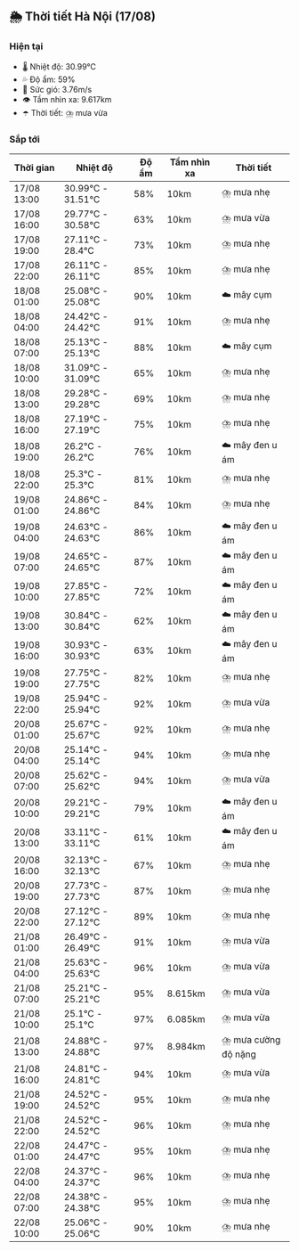 ## 🌦️ Thời tiết Hà Nội (17/08)

### Hiện tại

- 🌡️ Nhiệt độ: 30.99℃
- 💦 Độ ẩm: 59%
- 💨 Sức gió: 3.76m/s
- 👁️ Tầm nhìn xa: 9.617km
- ☂️ Thời tiết: ⛈️ mưa vừa

### Sắp tới

| Thời gian | Nhiệt độ | Độ ẩm | Tầm nhìn xa | Thời tiết |
| --- | --- | --- | --- | --- |
| 17/08 13:00 | 30.99℃ - 31.51℃ | 58% | 10km | ⛈️ mưa nhẹ |
| 17/08 16:00 | 29.77℃ - 30.58℃ | 63% | 10km | ⛈️ mưa vừa |
| 17/08 19:00 | 27.11℃ - 28.4℃ | 73% | 10km | ⛈️ mưa nhẹ |
| 17/08 22:00 | 26.11℃ - 26.11℃ | 85% | 10km | ⛈️ mưa nhẹ |
| 18/08 01:00 | 25.08℃ - 25.08℃ | 90% | 10km | ☁️ mây cụm |
| 18/08 04:00 | 24.42℃ - 24.42℃ | 91% | 10km | ⛈️ mưa nhẹ |
| 18/08 07:00 | 25.13℃ - 25.13℃ | 88% | 10km | ☁️ mây cụm |
| 18/08 10:00 | 31.09℃ - 31.09℃ | 65% | 10km | ⛈️ mưa nhẹ |
| 18/08 13:00 | 29.28℃ - 29.28℃ | 69% | 10km | ⛈️ mưa nhẹ |
| 18/08 16:00 | 27.19℃ - 27.19℃ | 75% | 10km | ⛈️ mưa nhẹ |
| 18/08 19:00 | 26.2℃ - 26.2℃ | 76% | 10km | ☁️ mây đen u ám |
| 18/08 22:00 | 25.3℃ - 25.3℃ | 81% | 10km | ⛈️ mưa nhẹ |
| 19/08 01:00 | 24.86℃ - 24.86℃ | 84% | 10km | ⛈️ mưa nhẹ |
| 19/08 04:00 | 24.63℃ - 24.63℃ | 86% | 10km | ☁️ mây đen u ám |
| 19/08 07:00 | 24.65℃ - 24.65℃ | 87% | 10km | ☁️ mây đen u ám |
| 19/08 10:00 | 27.85℃ - 27.85℃ | 72% | 10km | ☁️ mây đen u ám |
| 19/08 13:00 | 30.84℃ - 30.84℃ | 62% | 10km | ☁️ mây đen u ám |
| 19/08 16:00 | 30.93℃ - 30.93℃ | 63% | 10km | ☁️ mây đen u ám |
| 19/08 19:00 | 27.75℃ - 27.75℃ | 82% | 10km | ⛈️ mưa nhẹ |
| 19/08 22:00 | 25.94℃ - 25.94℃ | 92% | 10km | ⛈️ mưa vừa |
| 20/08 01:00 | 25.67℃ - 25.67℃ | 92% | 10km | ⛈️ mưa nhẹ |
| 20/08 04:00 | 25.14℃ - 25.14℃ | 94% | 10km | ⛈️ mưa nhẹ |
| 20/08 07:00 | 25.62℃ - 25.62℃ | 94% | 10km | ⛈️ mưa vừa |
| 20/08 10:00 | 29.21℃ - 29.21℃ | 79% | 10km | ☁️ mây đen u ám |
| 20/08 13:00 | 33.11℃ - 33.11℃ | 61% | 10km | ☁️ mây đen u ám |
| 20/08 16:00 | 32.13℃ - 32.13℃ | 67% | 10km | ⛈️ mưa nhẹ |
| 20/08 19:00 | 27.73℃ - 27.73℃ | 87% | 10km | ⛈️ mưa nhẹ |
| 20/08 22:00 | 27.12℃ - 27.12℃ | 89% | 10km | ⛈️ mưa nhẹ |
| 21/08 01:00 | 26.49℃ - 26.49℃ | 91% | 10km | ⛈️ mưa vừa |
| 21/08 04:00 | 25.63℃ - 25.63℃ | 96% | 10km | ⛈️ mưa vừa |
| 21/08 07:00 | 25.21℃ - 25.21℃ | 95% | 8.615km | ⛈️ mưa vừa |
| 21/08 10:00 | 25.1℃ - 25.1℃ | 97% | 6.085km | ⛈️ mưa vừa |
| 21/08 13:00 | 24.88℃ - 24.88℃ | 97% | 8.984km | ⛈️ mưa cường độ nặng |
| 21/08 16:00 | 24.81℃ - 24.81℃ | 94% | 10km | ⛈️ mưa vừa |
| 21/08 19:00 | 24.52℃ - 24.52℃ | 95% | 10km | ⛈️ mưa nhẹ |
| 21/08 22:00 | 24.52℃ - 24.52℃ | 96% | 10km | ⛈️ mưa nhẹ |
| 22/08 01:00 | 24.47℃ - 24.47℃ | 95% | 10km | ⛈️ mưa nhẹ |
| 22/08 04:00 | 24.37℃ - 24.37℃ | 96% | 10km | ⛈️ mưa nhẹ |
| 22/08 07:00 | 24.38℃ - 24.38℃ | 95% | 10km | ⛈️ mưa nhẹ |
| 22/08 10:00 | 25.06℃ - 25.06℃ | 90% | 10km | ⛈️ mưa nhẹ |
